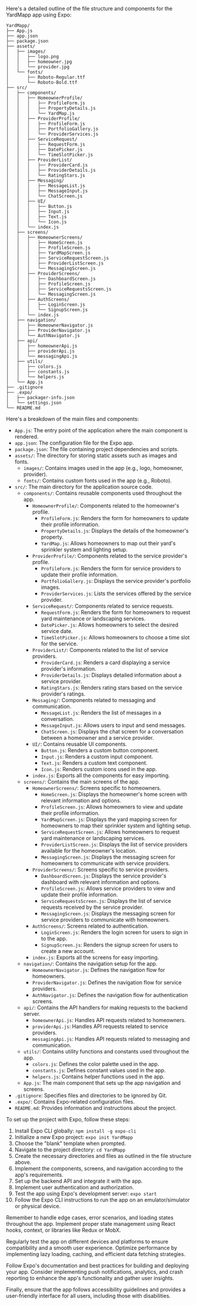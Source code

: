 Here's a detailed outline of the file structure and components for the YardMapp app using Expo:

```
YardMapp/
├── App.js
├── app.json
├── package.json
├── assets/
│   ├── images/
│   │   ├── logo.png
│   │   ├── homeowner.jpg
│   │   └── provider.jpg
│   └── fonts/
│       ├── Roboto-Regular.ttf
│       └── Roboto-Bold.ttf
├── src/
│   ├── components/
│   │   ├── HomeownerProfile/
│   │   │   ├── ProfileForm.js
│   │   │   ├── PropertyDetails.js
│   │   │   └── YardMap.js
│   │   ├── ProviderProfile/
│   │   │   ├── ProfileForm.js
│   │   │   ├── PortfolioGallery.js
│   │   │   └── ProviderServices.js
│   │   ├── ServiceRequest/
│   │   │   ├── RequestForm.js
│   │   │   ├── DatePicker.js
│   │   │   └── TimeSlotPicker.js
│   │   ├── ProviderList/
│   │   │   ├── ProviderCard.js
│   │   │   ├── ProviderDetails.js
│   │   │   └── RatingStars.js
│   │   ├── Messaging/
│   │   │   ├── MessageList.js
│   │   │   ├── MessageInput.js
│   │   │   └── ChatScreen.js
│   │   ├── UI/
│   │   │   ├── Button.js
│   │   │   ├── Input.js
│   │   │   ├── Text.js
│   │   │   └── Icon.js
│   │   └── index.js
│   ├── screens/
│   │   ├── HomeownerScreens/
│   │   │   ├── HomeScreen.js
│   │   │   ├── ProfileScreen.js
│   │   │   ├── YardMapScreen.js
│   │   │   ├── ServiceRequestScreen.js
│   │   │   ├── ProviderListScreen.js
│   │   │   └── MessagingScreen.js
│   │   ├── ProviderScreens/
│   │   │   ├── DashboardScreen.js
│   │   │   ├── ProfileScreen.js
│   │   │   ├── ServiceRequestsScreen.js
│   │   │   └── MessagingScreen.js
│   │   ├── AuthScreens/
│   │   │   ├── LoginScreen.js
│   │   │   └── SignupScreen.js
│   │   └── index.js
│   ├── navigation/
│   │   ├── HomeownerNavigator.js
│   │   ├── ProviderNavigator.js
│   │   └── AuthNavigator.js
│   ├── api/
│   │   ├── homeownerApi.js
│   │   ├── providerApi.js
│   │   └── messagingApi.js
│   ├── utils/
│   │   ├── colors.js
│   │   ├── constants.js
│   │   └── helpers.js
│   └── App.js
├── .gitignore
├── .expo/
│   ├── packager-info.json
│   └── settings.json
└── README.md
```

Here's a breakdown of the main files and components:

- `App.js`: The entry point of the application where the main component is rendered.
- `app.json`: The configuration file for the Expo app.
- `package.json`: The file containing project dependencies and scripts.
- `assets/`: The directory for storing static assets such as images and fonts.
  - `images/`: Contains images used in the app (e.g., logo, homeowner, provider).
  - `fonts/`: Contains custom fonts used in the app (e.g., Roboto).
- `src/`: The main directory for the application source code.
  - `components/`: Contains reusable components used throughout the app.
    - `HomeownerProfile/`: Components related to the homeowner's profile.
      - `ProfileForm.js`: Renders the form for homeowners to update their profile information.
      - `PropertyDetails.js`: Displays the details of the homeowner's property.
      - `YardMap.js`: Allows homeowners to map out their yard's sprinkler system and lighting setup.
    - `ProviderProfile/`: Components related to the service provider's profile.
      - `ProfileForm.js`: Renders the form for service providers to update their profile information.
      - `PortfolioGallery.js`: Displays the service provider's portfolio images.
      - `ProviderServices.js`: Lists the services offered by the service provider.
    - `ServiceRequest/`: Components related to service requests.
      - `RequestForm.js`: Renders the form for homeowners to request yard maintenance or landscaping services.
      - `DatePicker.js`: Allows homeowners to select the desired service date.
      - `TimeSlotPicker.js`: Allows homeowners to choose a time slot for the service.
    - `ProviderList/`: Components related to the list of service providers.
      - `ProviderCard.js`: Renders a card displaying a service provider's information.
      - `ProviderDetails.js`: Displays detailed information about a service provider.
      - `RatingStars.js`: Renders rating stars based on the service provider's ratings.
    - `Messaging/`: Components related to messaging and communication.
      - `MessageList.js`: Renders the list of messages in a conversation.
      - `MessageInput.js`: Allows users to input and send messages.
      - `ChatScreen.js`: Displays the chat screen for a conversation between a homeowner and a service provider.
    - `UI/`: Contains reusable UI components.
      - `Button.js`: Renders a custom button component.
      - `Input.js`: Renders a custom input component.
      - `Text.js`: Renders a custom text component.
      - `Icon.js`: Renders custom icons used in the app.
    - `index.js`: Exports all the components for easy importing.
  - `screens/`: Contains the main screens of the app.
    - `HomeownerScreens/`: Screens specific to homeowners.
      - `HomeScreen.js`: Displays the homeowner's home screen with relevant information and options.
      - `ProfileScreen.js`: Allows homeowners to view and update their profile information.
      - `YardMapScreen.js`: Displays the yard mapping screen for homeowners to map their sprinkler system and lighting setup.
      - `ServiceRequestScreen.js`: Allows homeowners to request yard maintenance or landscaping services.
      - `ProviderListScreen.js`: Displays the list of service providers available for the homeowner's location.
      - `MessagingScreen.js`: Displays the messaging screen for homeowners to communicate with service providers.
    - `ProviderScreens/`: Screens specific to service providers.
      - `DashboardScreen.js`: Displays the service provider's dashboard with relevant information and options.
      - `ProfileScreen.js`: Allows service providers to view and update their profile information.
      - `ServiceRequestsScreen.js`: Displays the list of service requests received by the service provider.
      - `MessagingScreen.js`: Displays the messaging screen for service providers to communicate with homeowners.
    - `AuthScreens/`: Screens related to authentication.
      - `LoginScreen.js`: Renders the login screen for users to sign in to the app.
      - `SignupScreen.js`: Renders the signup screen for users to create a new account.
    - `index.js`: Exports all the screens for easy importing.
  - `navigation/`: Contains the navigation setup for the app.
    - `HomeownerNavigator.js`: Defines the navigation flow for homeowners.
    - `ProviderNavigator.js`: Defines the navigation flow for service providers.
    - `AuthNavigator.js`: Defines the navigation flow for authentication screens.
  - `api/`: Contains the API handlers for making requests to the backend server.
    - `homeownerApi.js`: Handles API requests related to homeowners.
    - `providerApi.js`: Handles API requests related to service providers.
    - `messagingApi.js`: Handles API requests related to messaging and communication.
  - `utils/`: Contains utility functions and constants used throughout the app.
    - `colors.js`: Defines the color palette used in the app.
    - `constants.js`: Defines constant values used in the app.
    - `helpers.js`: Contains helper functions used in the app.
  - `App.js`: The main component that sets up the app navigation and screens.
- `.gitignore`: Specifies files and directories to be ignored by Git.
- `.expo/`: Contains Expo-related configuration files.
- `README.md`: Provides information and instructions about the project.

To set up the project with Expo, follow these steps:

1. Install Expo CLI globally: `npm install -g expo-cli`
2. Initialize a new Expo project: `expo init YardMapp`
3. Choose the "blank" template when prompted.
4. Navigate to the project directory: `cd YardMapp`
5. Create the necessary directories and files as outlined in the file structure above.
6. Implement the components, screens, and navigation according to the app's requirements.
7. Set up the backend API and integrate it with the app.
8. Implement user authentication and authorization.
9. Test the app using Expo's development server: `expo start`
10. Follow the Expo CLI instructions to run the app on an emulator/simulator or physical device.

Remember to handle edge cases, error scenarios, and loading states throughout the app. Implement proper state management using React hooks, context, or libraries like Redux or MobX.

Regularly test the app on different devices and platforms to ensure compatibility and a smooth user experience. Optimize performance by implementing lazy loading, caching, and efficient data fetching strategies.

Follow Expo's documentation and best practices for building and deploying your app. Consider implementing push notifications, analytics, and crash reporting to enhance the app's functionality and gather user insights.

Finally, ensure that the app follows accessibility guidelines and provides a user-friendly interface for all users, including those with disabilities.